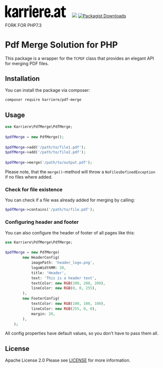 <a href="https://www.karriere.at/" target="_blank"><img width="200" src="https://raw.githubusercontent.com/karriereat/.github/main/profile/logo.svg"></a>
<span>&nbsp;&nbsp;&nbsp;</span>
![](https://github.com/karriereat/pdf-merge/workflows/CI/badge.svg)
[![Packagist Downloads](https://img.shields.io/packagist/dt/karriere/pdf-merge.svg?style=flat-square)](https://packagist.org/packages/karriere/pdf-merge)

FORK FOR PHP7.3

# Pdf Merge Solution for PHP

This package is a wrapper for the `TCPDF` class that provides an elegant API for merging PDF files.

## Installation

You can install the package via composer:

```bash
composer require karriere/pdf-merge
```

## Usage

```php
use Karriere\PdfMerge\PdfMerge;

$pdfMerge = new PdfMerge();

$pdfMerge->add('/path/to/file1.pdf');
$pdfMerge->add('/path/to/file2.pdf');

$pdfMerge->merge('/path/to/output.pdf');
```

Please note, that the `merge()`-method will throw a `NoFilesDefinedException` if no files where added.

### Check for file existence
You can check if a file was already added for merging by calling:

```php
$pdfMerge->contains('/path/to/file.pdf');
```

### Configuring header and footer
You can also configure the header of footer of all pages like this:

```php
use Karriere\PdfMerge\PdfMerge;

$pdfMerge = new PdfMerge(
        new HeaderConfig(
            imagePath: 'header_logo.png',
            logoWidthMM: 20,
            title: 'Header',
            text: 'This is a header text',
            textColor: new RGB(200, 200, 200),
            lineColor: new RGB(0, 0, 255),
        ),
        new FooterConfig(
            textColor: new RGB(100, 100, 100),
            lineColor: new RGB(255, 0, 0),
            margin: 20,
        ),
    );
```

All config properties have default values, so you don't have to pass them all.

## License

Apache License 2.0 Please see [LICENSE](LICENSE) for more information.
